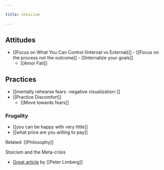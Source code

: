 ```yaml
---
title: Stoicism 
---
```

## Attitudes
- [[Focus on What You Can Control (Internal vs External)]]
	   - [[Focus on the process not the outcome]]
	   - [[Internalize your goals]]
   - [[Amor Fati]]

## Practices
- [[mentally rehearse fears -negative visualization-]]
- [[Practice Discomfort]]
	- [[Move towards fears]]

### Frugality
- [[you can be happy with very little]]
- [[what price are you willing to pay]]





Related: [[Philosophy]]

Stoicism and the Meta-crisis
- [Great article](https://thestoa.substack.com/p/argument-sketches-for-being-a-stoic) by [[Peter Limberg]]
